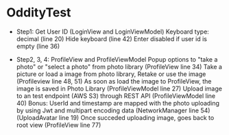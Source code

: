 # OddityTest
- Step1: Get User ID (LoginView and LoginViewModel)
Keyboard type: decimal (line 20)
Hide keyboard (line 42)
Enter disabled if user id is empty (line 36)

- Step2, 3, 4: ProfileView and ProfileViewModel
Popup options to "take a photo" or "select a photo" from photo library (ProfileView line 34)
Take a picture or load a image from photo library, Retake or use the image (Profileview line 48, 51)
As soon as load the image to ProfileView, the image is saved in Photo Library (ProfileViewModel line 27)
Upload image to an test endpoint (AWS S3) through REST API (ProfileViewModel line 40)
Bonus: UserId and timestamp are mapped with the photo uploading by using Jwt and multipart encoding data (NetworkManager line 54) (UploadAvatar line 19)
Once succeded uploading image, goes back to root view (ProfileView line 77)
